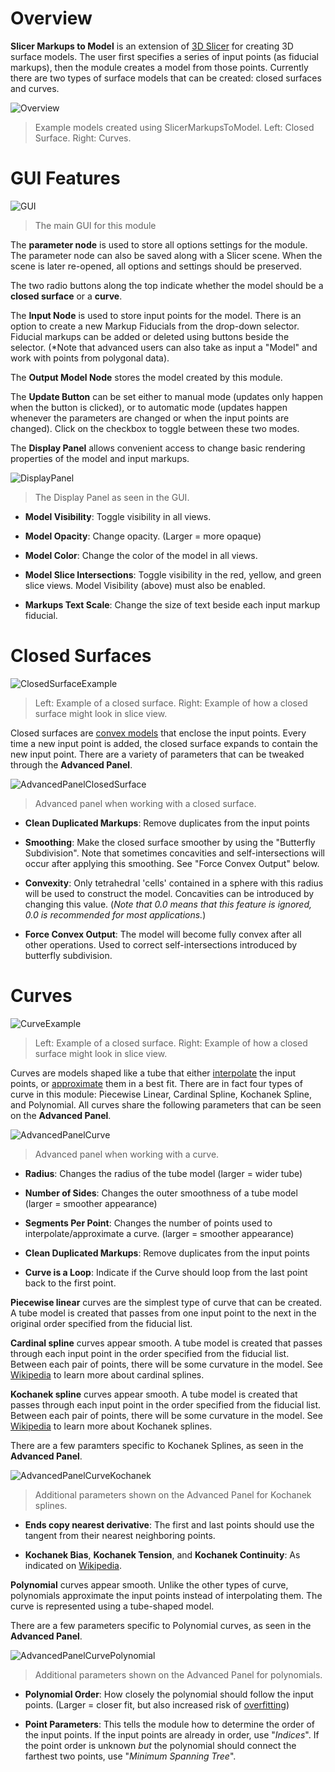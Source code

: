 # Overview

**Slicer Markups to Model** is an extension of [3D Slicer](https://www.slicer.org/) for creating 3D surface models. The user first specifies a series of input points (as fiducial markups), then the module creates a model from those points. Currently there are two types of surface models that can be created: closed surfaces and curves.

![Overview](https://raw.githubusercontent.com/tavaughan/SlicerMarkupsToModel/add-documentation/Screenshots/Overview.png?raw=true)
> Example models created using SlicerMarkupsToModel. Left: Closed Surface. Right: Curves.

# GUI Features

![GUI](https://raw.githubusercontent.com/tavaughan/SlicerMarkupsToModel/add-documentation/Screenshots/GUI.png)
> The main GUI for this module

The **parameter node** is used to store all options settings for the module. The parameter node can also be saved along with a Slicer scene. When the scene is later re-opened, all options and settings should be preserved.

The two radio buttons along the top indicate whether the model should be a **closed surface** or a **curve**.

The **Input Node** is used to store input points for the model. There is an option to create a new Markup Fiducials from the drop-down selector. Fiducial markups can be added or deleted using buttons beside the selector. (*Note that advanced users can also take as input a "Model" and work with points from polygonal data).

The **Output Model Node** stores the model created by this module.

The **Update Button** can be set either to manual mode (updates only happen when the button is clicked), or to automatic mode (updates happen whenever the parameters are changed or when the input points are changed). Click on the checkbox to toggle between these two modes.

The **Display Panel** allows convenient access to change basic rendering properties of the model and input markups.

![DisplayPanel](https://raw.githubusercontent.com/tavaughan/SlicerMarkupsToModel/add-documentation/Screenshots/DisplayPanel.png)
> The Display Panel as seen in the GUI.

- **Model Visibility**: Toggle visibility in all views.

- **Model Opacity**: Change opacity. (Larger = more opaque)

- **Model Color**: Change the color of the model in all views.

- **Model Slice Intersections**: Toggle visibility in the red, yellow, and green slice views. Model Visibility (above) must also be enabled.

- **Markups Text Scale**: Change the size of text beside each input markup fiducial.

# Closed Surfaces

![ClosedSurfaceExample](https://raw.githubusercontent.com/tavaughan/SlicerMarkupsToModel/add-documentation/Screenshots/ClosedSurfaceExample.png)
> Left: Example of a closed surface. Right: Example of how a closed surface might look in slice view.

Closed surfaces are [convex models](https://en.wikipedia.org/wiki/Convex_hull) that enclose the input points. Every time a new input point is added, the closed surface expands to contain the new input point. There are a variety of parameters that can be tweaked through the **Advanced Panel**.

![AdvancedPanelClosedSurface](https://raw.githubusercontent.com/tavaughan/SlicerMarkupsToModel/add-documentation/Screenshots/AdvancedPanelClosedSurface.png)
> Advanced panel when working with a closed surface.

- **Clean Duplicated Markups**: Remove duplicates from the input points

- **Smoothing**: Make the closed surface smoother by using the "Butterfly Subdivision". Note that sometimes concavities and self-intersections will occur after applying this smoothing. See "Force Convex Output" below.

- **Convexity**: Only tetrahedral 'cells' contained in a sphere with this radius will be used to construct the model. Concavities can be introduced by changing this value. (*Note that 0.0 means that this feature is ignored, 0.0 is recommended for most applications.*)

- **Force Convex Output**: The model will become fully convex after all other operations. Used to correct self-intersections introduced by butterfly subdivision.

# Curves

![CurveExample](https://raw.githubusercontent.com/tavaughan/SlicerMarkupsToModel/add-documentation/Screenshots/CurveExample.png)
> Left: Example of a closed surface. Right: Example of how a closed surface might look in slice view.

Curves are models shaped like a tube that either [interpolate](https://en.wikipedia.org/wiki/Spline_interpolation) the input points, or [approximate](https://en.wikipedia.org/wiki/Polynomial_regression) them in a best fit. There are in fact four types of curve in this module: Piecewise Linear, Cardinal Spline, Kochanek Spline, and Polynomial. All curves share the following parameters that can be seen on the **Advanced Panel**.

![AdvancedPanelCurve](https://raw.githubusercontent.com/tavaughan/SlicerMarkupsToModel/add-documentation/Screenshots/AdvancedPanelCurve.png)
> Advanced panel when working with a curve.

- **Radius**: Changes the radius of the tube model (larger = wider tube)

- **Number of Sides**: Changes the outer smoothness of a tube model (larger = smoother appearance)

- **Segments Per Point**: Changes the number of points used to interpolate/approximate a curve. (larger = smoother appearance)

- **Clean Duplicated Markups**: Remove duplicates from the input points

- **Curve is a Loop**: Indicate if the Curve should loop from the last point back to the first point.

**Piecewise linear** curves are the simplest type of curve that can be created. A tube model is created that passes from one input point to the next in the original order specified from the fiducial list.

**Cardinal spline** curves appear smooth. A tube model is created that passes through each input point in the order specified from the fiducial list. Between each pair of points, there will be some curvature in the model. See [Wikipedia](https://en.wikipedia.org/wiki/Cubic_Hermite_spline#Cardinal_spline) to learn more about cardinal splines.

**Kochanek spline** curves appear smooth. A tube model is created that passes through each input point in the order specified from the fiducial list. Between each pair of points, there will be some curvature in the model. See [Wikipedia](https://en.wikipedia.org/wiki/Kochanek%E2%80%93Bartels_spline) to learn more about Kochanek splines.

There are a few paramters specific to Kochanek Splines, as seen in the **Advanced Panel**.

![AdvancedPanelCurveKochanek](https://raw.githubusercontent.com/tavaughan/SlicerMarkupsToModel/add-documentation/Screenshots/AdvancedPanelCurveKochanek.png)
> Additional parameters shown on the Advanced Panel for Kochanek splines.

- **Ends copy nearest derivative**: The first and last points should use the tangent from their nearest neighboring points.

- **Kochanek Bias**, **Kochanek Tension**, and **Kochanek Continuity**: As indicated on [Wikipedia](https://en.wikipedia.org/wiki/Kochanek%E2%80%93Bartels_spline).

**Polynomial** curves appear smooth. Unlike the other types of curve, polynomials approximate the input points instead of interpolating them. The curve is represented using a tube-shaped model.

There are a few parameters specific to Polynomial curves, as seen in the **Advanced Panel**.

![AdvancedPanelCurvePolynomial](https://raw.githubusercontent.com/tavaughan/SlicerMarkupsToModel/add-documentation/Screenshots/AdvancedPanelCurvePolynomial.png)
> Additional parameters shown on the Advanced Panel for polynomials.

- **Polynomial Order**: How closely the polynomial should follow the input points. (Larger = closer fit, but also increased risk of [overfitting](https://en.wikipedia.org/wiki/Overfitting))

- **Point Parameters**: This tells the module how to determine the order of the input points. If the input points are already in order, use "*Indices*". If the point order is unknown *but* the polynomial should connect the farthest two points, use "*Minimum Spanning Tree*".
